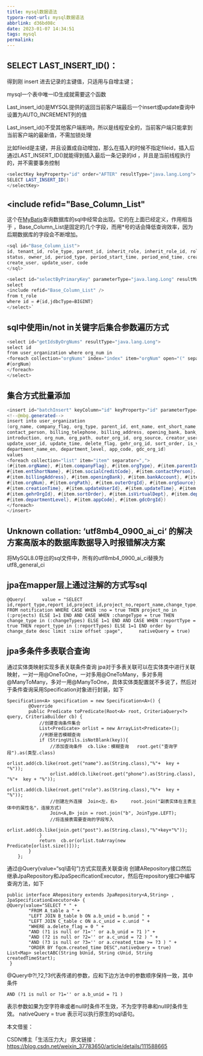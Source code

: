 ```yaml
---
title: mysql数据语法
typora-root-url: mysql数据语法
abbrlink: d36bd08c
date: 2023-01-07 14:34:51
tags: mysql
permalink:
---
```




##  SELECT LAST_INSERT_ID()：

得到刚 insert 进去记录的主键值，只适用与自增主键；

mysql一个表中唯一ID生成就需要这个函数

Last_insert_id()是MYSQL提供的返回当前客户端最后一个insert或update查询中设置为AUTO_INCREMENT列的值

Last_insert_id()不受其他客户端影响，所以是线程安全的，当前客户端只能拿到当前客户端的最新值，不需加锁处理

比如fileid是主键，并且设置成自动增加，那么在插入的时候不指定fileid，插入后通过LAST_INSERT_ID()就能得到插入最后一条记录的id
 ，并且是当前线程执行的，并不需要事务控制

```java
<selectKey keyProperty="id" order="AFTER" resultType="java.lang.Long">
SELECT LAST_INSERT_ID()
</selectKey>
```



## <include refid="Base_Column_List"

这个在[MyBatis](https://so.csdn.net/so/search?q=MyBatis&spm=1001.2101.3001.7020)查询数据库的sql中经常会出现。它的在上面已经定义，作用相当于 ，Base_Column_List是固定的几个字段，而用*号的话会降低查询效率，因为后期数据库的字段会不断增加。

```java
<sql id="Base_Column_List">
id, tenant_id, role_type, parent_id, inherit_role, inherit_role_id, role_name, description, 
status, owner_id, period_type, period_start_time, period_end_time, create_time, update_time, 
create_user, update_user, code
</sql>

<select id="selectByPrimaryKey" parameterType="java.lang.Long" resultMap="BaseResultMap">
select 
<include refid="Base_Column_List" />
from t_role
where id = #{id,jdbcType=BIGINT}
</select>` 
```

## sql中使用in/not in关键字后集合参数遍历方式

```java
<select id="getIdsByOrgNums" resultType="java.lang.Long">
select id
from user_organization where org_num in
<foreach collection="orgNums" index="index" item="orgNum" open="(" separator="," close=")">
#{orgNum}
</foreach>
</select> 
```

## 集合方式批量添加

```java
<insert id="batchInsert" keyColumn="id" keyProperty="id" parameterType="map" useGeneratedKeys="true">
<!--@mbg.generated-->
insert into user_organization
(org_name, company_flag, org_type, parent_id, ent_name, ent_short_name, social_credit_code,
contact_person, billing_telephone, billing_address, opening_bank, bank_account,
introduction, org_num, org_path, outer_org_id, org_source, creator_user_id, creation_time,
update_user_id, update_time, delete_flag, gehr_org_id, sort_order, is_virtual_dept,
department_name_en, department_level, app_code, gdc_org_id)
values
<foreach collection="list" item="item" separator=",">
(#{item.orgName}, #{item.companyFlag}, #{item.orgType}, #{item.parentId}, #{item.entName},
#{item.entShortName}, #{item.socialCreditCode}, #{item.contactPerson}, #{item.billingTelephone},
#{item.billingAddress}, #{item.openingBank}, #{item.bankAccount}, #{item.introduction},
#{item.orgNum}, #{item.orgPath}, #{item.outerOrgId}, #{item.orgSource}, #{item.creatorUserId},
#{item.creationTime}, #{item.updateUserId}, #{item.updateTime}, #{item.deleteFlag},
#{item.gehrOrgId}, #{item.sortOrder}, #{item.isVirtualDept}, #{item.departmentNameEn},
#{item.departmentLevel}, #{item.appCode}, #{item.gdcOrgId})
</foreach>
</insert> 
```

## Unknown collation: ‘utf8mb4_0900_ai_ci‘ 的解决方案高版本的数据库数据导入时报错解决方案

将MySQL8.0导出的sql文件中，所有的utf8mb4_0900_ai_ci替换为utf8_general_ci   

## jpa在mapper层上通过注解的方式写sql 

```
@Query(      value = "SELECT id,report_type,report_id,project_id,project_no,report_name,change_type,change_user,change_date,change_content,status,process_version,process_description,compound_id,production_type,report_section FROM notification WHERE CASE WHEN :no = true THEN project_no in (:projects) ELSE 1=1 END AND CASE WHEN :changeType = true THEN change_type in (:changeTypes) ELSE 1=1 END AND CASE WHEN :reportType = true THEN report_type in (:reportTypes) ELSE 1=1 END order by change_date desc limit :size offset :page",      nativeQuery = true) 
```



## jpa多条件多表联合查询

通过实体类映射实现多表关联条件查询
jpa对于多表关联可以在实体类中进行关联映射，一对一用@OneToOne，一对多用@OneToMany，多对多用@ManyToMany，多对一用@ManyToOne，具体实体类配置就不多说了，然后对于条件查询采用Specification对象进行封装，如下

```
Specification<A> specification = new Specification<A>() {
        @Override
        public Predicate toPredicate(Root<A> root, CriteriaQuery<?> query, CriteriaBuilder cb) {
            //创建查询条件集合
            List<Predicate> orlist = new ArrayList<Predicate>();
            //判断是否模糊查询
            if (StringUtils.isNotBlank(key)){
                //添加查询条件  cb.like：模糊查询   root.get("查询字段").as(类型.class)
                orlist.add(cb.like(root.get("name").as(String.class),"%"+  key + "%"));
                orlist.add(cb.like(root.get("phone").as(String.class), "%"+  key + "%"));
                orlist.add(cb.like(root.get("role").as(String.class),"%"+  key + "%"));
                //创建左外连接  Join<左，右>     root.join("副表实体在主表主体中的属性名"，连接方式)
                Join<A,B> join = root.join("b", JoinType.LEFT);
                //将连接表需要查询的字段写入
                orlist.add(cb.like(join.get("post").as(String.class),"%"+key+"%"));
            }
            return  cb.or(orlist.toArray(new Predicate[orlist.size()]));
        }
    };

```

通过@Query(value=“sql语句”)方式实现表关联查询
创建ARepository接口然后继承JpaRepository和JpaSpecificationExecutor，然后在repository接口中编写查询方法，如下

	public interface ARepository extends JpaRepository<A,String> , JpaSpecificationExecutor<A> {
	@Query(value="SELECT * " +
	        "FROM A_table a " +
	        "LEFT JOIN B_table b ON a.b_unid = b.unid " +
	        "LEFT JOIN C_table c ON a.c_unid = c.unid " +
	        "WHERE a.delete_flag = 0 " +
	        "AND (?1 is null or ?1='' or a.b_unid = ?1 )" +
	        "AND (?2 is null or ?2='' or a.c_unid = ?2 ) " +
	        "AND (?3 is null or ?3='' or a.created_time >= ?3 ) " +
	        "ORDER BY fqcm.created_time DESC",nativeQuery = true)
	List<Map> selectABC(String bUnid, String cUnid, String createdTimeStart);
	 }

@Query中?!,?2,?3代表传递的参数，应和下边方法中的参数顺序保持一致，其中条件

```
AND (?1 is null or ?1='' or a.b_unid = ?1 )
```

表示参数如果为空字符串或者null时条件不生效，不为空字符串和null时条件生效。
nativeQuery = true 表示可以执行原生的sql语句。

本文借鉴：

CSDN博主「生活压力大」 原文链接：https://blog.csdn.net/weixin_37783650/article/details/111588665